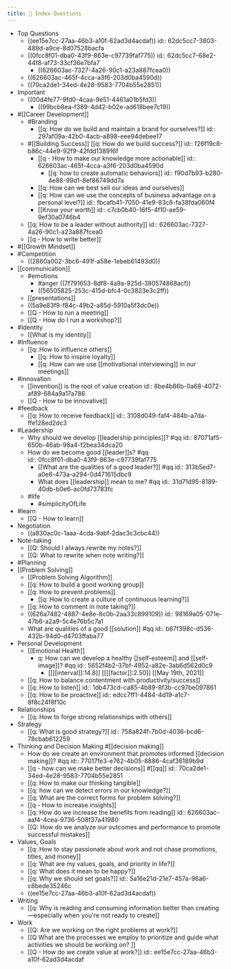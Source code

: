```yaml
---
title: 🤔 Index-Questions
---
```


- Top Questions
	- ((ee15e7cc-27aa-46b3-a10f-62ad3d4acdaf))
	  id:: 62dc5cc7-3803-489d-a9ce-8d07528bacfa
	- ((0fcc8f01-dba0-43f9-863e-c97739faf775))
	  id:: 62dc5cc7-68e2-44f8-af73-33cf36e7bfa7
		- ((626603ac-7327-4a26-90c1-a23a887fcea0))
	- ((626603ac-465f-4cca-a3f6-203d0ba4590d))
	- ((70ca2de1-34ed-4e28-9583-7704b55e2851))
- Important
	- ((00d4fe77-9fd0-4caa-9e51-4461a01b5fd3))
		- ((99bcb8ea-f389-4d42-b02e-ad618bee7c19))
- #[[Career Development]]
	- #Branding
		- [[q: How do we build and maintain a brand for ourselves?]]
		  id:: 297af09a-42b0-4acb-a898-eee94debee17
	- #[[Building Success]] [[q: How do we build success?]] 
	  id:: f26f19c8-b86c-44e9-92f9-42fdd138916f
		- [[q - How to make our knowledge more actionable]]
		  id:: 626603ac-465f-4cca-a3f6-203d0ba4590d
			- [[q: how to create automatic behaviors]]
			  id:: f90d7b93-b280-4e88-99d1-8ef86749dd7a
		- [[q: How can we best sell our ideas and ourselves]]
		- [[q: How can we use the concepts of business advantage on a personal level?]]
		  id:: fbcafb41-7050-41e9-83c8-fa38fda060f4
		- [[Know your worth]]
		  id:: c7cb0b40-16f5-4f10-ae59-9ef30a0746b4
	- [[q: How to be a leader without authority]]
	  id:: 626603ac-7327-4a26-90c1-a23a887fcea0
	- [[q - How to write better]]
- #[[Growth Mindset]]
- #Competition
	- ((2860a002-3bc6-491f-a58e-1ebeb61493d0))
- [[communication]]
	- #emotions
		- #anger ((7f791653-8df8-4a9a-925d-380574868acf))
		- ((56505825-253c-415d-bfc4-0c3823e3c2ff))
	- [[presentations]]
	- ((5a9e83f9-f84c-49b2-a85d-5910a5f3dc0e))
	- [[Q - How to run a meeting]]
	- [[Q - How do I run a workshop?]]
- #Identity
	- [[What is my identity]]
- #Influence
	- [[q: How to influence others]]
		- [[q: How to inspire loyalty]]
		- [[q: How can we use [[motivational interviewing]] in our meetings]]
- #innovation
	- [[invention]] is the root of value creation
	  id:: 8be4b86b-0a68-4072-af89-684a9a17a786
	- [[Q - How to be innovative]]
- #feedback
	- [[q: How to receive feedback]]
	  id:: 3108d049-faf4-484b-a7da-ffe128ed2dc3
- #Leadership
	- Why should we develop [[leadership principles]]? #qq
	  id:: 87071af5-650b-46ab-98a4-f2bea34dca20
	- How do we become good [[leader]]s? #qq  
	  id:: 0fcc8f01-dba0-43f9-863e-c97739faf775
		- [[What are the qualities of a good leader?]] #qq
		  id:: 313b5ed7-a0e6-473a-a294-0d471615dbc9
		- What does [[leadership]] mean to me? #qq
		  id:: 31d71d95-8189-40db-b0e6-ac0fd73783fc
	- #life
		- #simplicityOfLife
- #learn
	- [[Q - How to learn]]
- Negotiation
	- ((a830ac0c-1aaa-4cda-9abf-2dac3c3cbc44))
- Note-taking
	- [[Q: Should I always rewrite my notes?]]
	- [[Q: What to rewrite when note writing?]]
- #Planning
- [[Problem Solving]]
	- [[Problem Solving Algorithm]]
	- [[q: How to build a good working group]]
	- [[q: How to prevent problems]]
		- [[q: How to create a culture of continuous learning?]]
	- [[q: How to comment in note taking?]]
	- ((626a7482-4887-4e8e-8c0b-2aa33c899109))
	  id:: 98169a05-071e-47b6-a2a9-5c4e76b5c7a1
	- What are qualities of a good [[solution]] #qq
	  id:: b67f398c-d536-432b-94d0-d4703ffaba77
- Personal Development
	- [[Emotional Health]]
		- q: How can we develop a healthy [[self-esteem]] and [[self-image]]? #qq
		  id:: 5652f4b2-37bf-4952-a82e-3ab6d562d0c9
			- [[[[interval]]:14.8]] [[[[factor]]:2.50]] [[May 19th, 2021]]
	- [[q: How to balance contentment with productivity/success]]
	- [[q: How to listen]]
	  id:: 1db473cd-ca85-4b89-8f3b-cc97be097861
	- [[q: How to be proactive]]
	  id:: edcc7ff1-4484-4d19-a1c7-8f8c24f8f10c
- Relationships
	- [[q: How to forge strong relationships with others]]
- Strategy
	- [[q: What is good strategy?]]
	  id:: 758a824f-7b0d-4036-bcd6-78cbab612259
- Thinking and Decision Making #[[decision making]]
	- How do we create an environment that promotes informed [[decision making]]? #qq
	  id:: 77017fe3-e762-4b05-8886-4caf36189b9d
	- [[q - how can we make better decisions]] #[[qq]]
	  id:: 70ca2de1-34ed-4e28-9583-7704b55e2851
	- [[q: How to make our thinking tangible]]
	- [[q: how can we detect errors in our knowledge?]]
	- [[q: What are the correct forms for problem solving?]]
	- [[q - How to increase insights]]
	- [[q: How do we increase the benefits from reading]]
	  id:: 626603ac-aaf4-4cea-9736-508f37a41980
	- [[Q: How do we analyze our outcomes and performance to promote successful mistakes]]
- Values, Goals
	- [[q: How to stay passionate about work and not chase promotions, titles, and money]]
	- [[q: What are my values, goals, and priority in life?]]
	- [[q: What does it mean to be happy?]]
	- [[q: Why we should set goals?]]
	  id:: 5a16e21d-21e7-457a-96a6-c8bede35246c
	- ((ee15e7cc-27aa-46b3-a10f-62ad3d4acdaf))
- Writing
	- [[q: Why is reading and consuming information better than creating—especially when you're not ready to create]]
- Work
	- [[Q: Are we working on the right problems at work?]]
	- [[Q What are the processes we employ to prioritize and guide what activities we should be working on? ]]
	- [[Q - How do we create value at work?]]
	  id:: ee15e7cc-27aa-46b3-a10f-62ad3d4acdaf